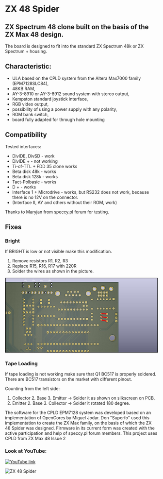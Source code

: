 # ZX 48 Spider
## ZX Spectrum 48 clone built on the basis of the ZX Max 48 design.

The board is designed to fit into the standard ZX Spectrum 48k or ZX Spectrum + housing.

## Characteristic:

* ULA based on the CPLD system from the Altera Max7000 family (EPM7128SLC84),
* 48KB RAM,
* AY-3-8910 or AY-3-8912 sound system with stereo output,
* Kempston standard joystick interface,
* RGB video output,
* possibility of using a power supply with any polarity,
* ROM bank switch,
* board fully adapted for through hole mounting

## Compatibility

Tested interfaces:

* DivIDE, DivSD - work
* DivIDE + - not working
* Ti-of-TTL + FDD 35 clone works
* Beta disk 48k - works
* Beta disk 128k - works
* Tact-Polbasic - works
* D + - works
* Interface 1 + Microdrive - works, but RS232 does not work, because there is no 12V on the connector.
* (Interface II, AY and others without their ROM, work)

Thanks to Maryjan from speccy.pl forum for testing.

## Fixes
### Bright

If BRIGHT is low or not visible make this modification.

1. Remove resistors R1, R2, R3
2. Replace R15, R16, R17 with 220R
3. Solder the wires as shown in the picture.

![ZX 48 Spider bright fix](/photos/zx_48_spider_bright_fix_s.jpg)

### Tape Loading

If tape loading is not working make sure that Q1 BC517 is properly soldered.
There are BC517 transistors on the market with different pinout.

Counting from the left side:
1. Collector 2. Base 3. Emitter -> Solder it as shown on silkscreen on PCB.
1. Emitter 2. Base 3. Collector -> Solder it rotated 180 degree.


The software for the CPLD EPM7128 system was developed based on an implementation of OpenCores by Miguel Jodar. Don "Superfo" used this implementation to create the ZX Max family, on the basis of which the ZX 48 Spider was designed. Firmware in its current form was created with the active participation and help of speccy.pl forum members. This project uses CPLD from ZX Max 48 Issue 2

### Look at YouTube:
[![YouTube link](https://img.youtube.com/vi/qaBD1FU5c1k/0.jpg)](https://www.youtube.com/watch?v=qaBD1FU5c1k)

![ZX 48 Spider](/photos/zx48spider_rev1_1_small.jpg)